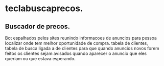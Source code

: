 # teclabuscaprecos.
## Buscador de precos. 
Bot espalhados pelos sites reunindo informacoes de anuncios para pessoa localizar onde tem melhor oportunidade de compra. 
tabela de clientes, tabela de busca ligada a de clientes para que quando anuncios novos forem feitos os clientes sejam avisados quando aparecer o anuncio que eles 
queriam ou que estava esperando.

